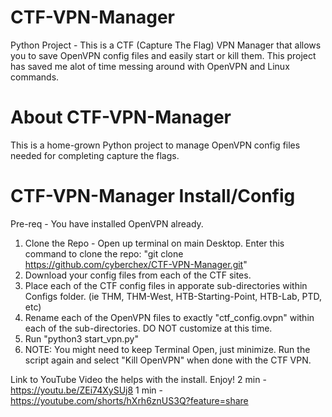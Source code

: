 # CTF-VPN-Manager
Python Project - This is a CTF (Capture The Flag) VPN Manager that allows you to save OpenVPN config files and easily start or kill them.  This project has saved me alot of time messing around with OpenVPN and Linux commands.

# About CTF-VPN-Manager

This is a home-grown Python project to manage OpenVPN config files needed for completing capture the flags.

# CTF-VPN-Manager Install/Config

Pre-req - You have installed OpenVPN already.

1) Clone the Repo - Open up terminal on main Desktop.  Enter this command to clone the repo: "git clone https://github.com/cyberchex/CTF-VPN-Manager.git"
2) Download your config files from each of the CTF sites.
3) Place each of the CTF config files in apporate sub-directories within Configs folder. (ie THM, THM-West, HTB-Starting-Point, HTB-Lab, PTD, etc)
4) Rename each of the OpenVPN files to exactly "ctf_config.ovpn" within each of the sub-directories.  DO NOT customize at this time.
5) Run "python3 start_vpn.py"
6) NOTE: You might need to keep Terminal Open, just minimize.  Run the script again and select "Kill OpenVPN" when done with the CTF VPN.

Link to YouTube Video the helps with the install.  Enjoy! 
2 min - https://youtu.be/ZEi74XySUj8
1 min - https://youtube.com/shorts/hXrh6znUS3Q?feature=share
